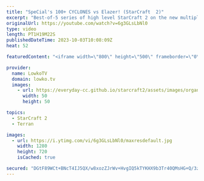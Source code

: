 ```yaml
---
title: "SpeCial's 100+ CYCLONES vs Elazer! (StarCraft  2)"
excerpt: "Best-of-5 series of high level StarCraft 2 on the new multiplayer balance patch with the brand-new SC2 maps! In this series between SpeCial (Terran) and Elazer (Zerg), both players try to make use of the new options that the new patch unlocked. SpeCial decides to play a variety of early game build orders"
originalUrl: https://youtube.com/watch?v=6g3GLsLbNl0
type: video
length: PT1H19M22S
publishedDateTime: 2023-10-03T10:08:09Z
heat: 52

featuredContent: "<iframe width=\"800\" height=\"500\" frameborder=\"0\" src=\"https://www.youtube.com/embed/6g3GLsLbNl0\" allow=\"accelerometer; autoplay; encrypted-media; gyroscope; picture-in-picture\" allowfullscreen></iframe>"

provider:
  name: LowkoTV
  domain: lowko.tv
  images:
    - url: https://everyday-cc.github.io/starcraft2/assets/images/organizations/lowko.tv-50x50.jpg
      width: 50
      height: 50

topics:
  - StarCraft 2
  - Terran

images:
  - url: https://i.ytimg.com/vi/6g3GLsLbNl0/maxresdefault.jpg
    width: 1280
    height: 720
    isCached: true

secured: "DGtF89WCt+BNcT4IJ5QX/w8xozZJrWv+HvgIQ5kTYKHX9b3Tr40QMsHG+Q/3zsPwuNQQegV4dDZ8ZEZOWP9zpLmyBb1uReuTqpnEwvHdRdzY46dUeG6I72EE3dIrStuypzvXVje+YrXAEzVIc3Zl4kDI7kMS+SRKTzOVvezvMssAOv16GvSkG6nUjkbUS1VGTBuHt6xyjvCx9plwRr2UHnpl71FE33/rW2+1wCTaeIUOJOp3Mwlnc0Fm+aRz/NzfMqALy2UQvP+HQUDvZ1blyNFNC0WIoFsV8UjchGmjw7gJHu/EmzWq+dcdL3VwZIXi2KYRx2G4rVs/o9QmpPedQKeq3PTOtJxfs+614vSKDkprV1hbCAuQhULW2dkhBSnZGtfSLhv9lTxsGwA12OaLZcNFaHaNfWGDYFlme+fdsLdidpDRn7BOULVCD59drArA;7hM9L8QhjjrxsZ7bPAYwbA=="
---
```


